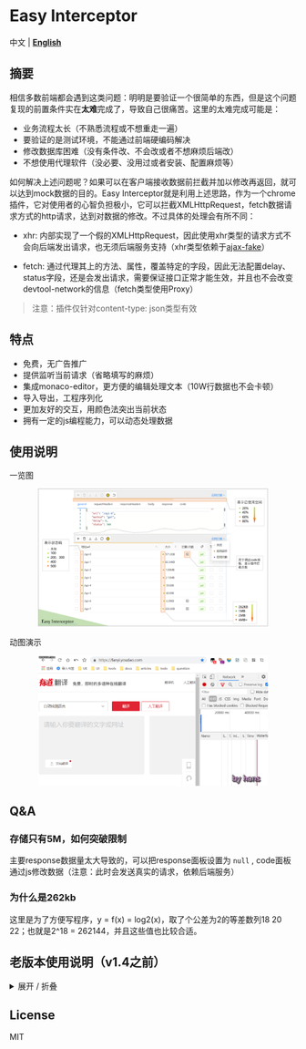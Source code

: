 # Easy Interceptor

中文 | [**English**](./readme-EN.md)

## 摘要
相信多数前端都会遇到这类问题：明明是要验证一个很简单的东西，但是这个问题复现的前置条件实在**太难**完成了，导致自己很痛苦。这里的太难完成可能是：

- 业务流程太长（不熟悉流程或不想重走一遍）
- 要验证的是测试环境，不能通过前端硬编码解决
- 修改数据库困难（没有条件改、不会改或者不想麻烦后端改）
- 不想使用代理软件（没必要、没用过或者安装、配置麻烦等）

如何解决上述问题呢？如果可以在客户端接收数据前拦截并加以修改再返回，就可以达到mock数据的目的。Easy Interceptor就是利用上述思路，作为一个chrome插件，它对使用者的心智负担极小，它可以拦截XMLHttpRequest，fetch数据请求方式的http请求，达到对数据的修改。不过具体的处理会有所不同：

- xhr: 内部实现了一个假的XMLHttpRequest，因此使用xhr类型的请求方式不会向后端发出请求，也无须后端服务支持（xhr类型依赖于[ajax-fake](https://github.com/Jcanno/ajax-fake)）

- fetch: 通过代理其上的方法、属性，覆盖特定的字段，因此无法配置delay、status字段，还是会发出请求，需要保证接口正常才能生效，并且也不会改变devtool-network的信息（fetch类型使用Proxy）

> 注意：插件仅针对content-type: json类型有效

## 特点

- 免费，无广告推广
- 提供监听当前请求（省略填写的麻烦）
- 集成monaco-editor，更方便的编辑处理文本（10W行数据也不会卡顿）
- 导入导出，工程序列化
- 更加友好的交互，用颜色法突出当前状态
- 拥有一定的js编程能力，可以动态处理数据

## 使用说明

一览图

<img src="./assets/cover.png" alt="演示" style="width:80%;padding-left:10%" />

动图演示

<img src="./assets/demo-v1.5.0.gif" alt="演示" style="width:80%;padding-left:10%" />

## Q&A
### 存储只有5M，如何突破限制
主要response数据量太大导致的，可以把response面板设置为 `null` , code面板通过js修改数据（注意：此时会发送真实的请求，依赖后端服务）

### 为什么是262kb
这里是为了方便写程序，y = f(x) = log2(x)，取了个公差为2的等差数列18 20 22；也就是2^18 = 262144，并且这些值也比较合适。


## 老版本使用说明（v1.4之前）
<details>
    <summary>展开 / 折叠</summary>
    
<img src="./assets/demo.png" alt="演示" style="width:80%;padding-left:10%" />
    
### 图标状态
- 灰色：关闭状态
- 橙色：监听状态
- 紫色：拦截状态

### 左上方工具栏
- 【新增】：添加一条数据
- 【删除】：删除
- 【导入、导出】：对当前工程的序列化
- 【刷新】：刷新数据
- 【切换主题】：亮色模式 | 暗色模式

### 右上角菜单
- 关闭状态：关闭插件
- 监听功能：监听请求（仅对Content-Type为json类型的请求有效）
- 拦截功能：自定义responseText

### 如何使用

**方式1**：新建一个数据然后手动填写general和response选项，如下

<img src="./assets/demo-add.gif" alt="演示" style="width:80%;padding-left:10%" />

**方式2**：使用监听形式，重新请求接口，然后修改数据

<img src="./assets/demo-watch.gif" alt="演示2" style="width:80%;padding-left:10%" />

**方式3**：使用监听形式，控制台replay，然后修改数据（注意：使用此方式无法获取response，需要手动填写）

<img src="./assets/demo-replay.gif" alt="演示3" style="width:80%;padding-left:10%" />

**方式4**：可以在code面板中定义一个匿名函数用于转换数据，(response, config) => response

<img src="./assets/demo-code.gif" alt="演示4" style="width:80%;padding-left:10%" />

### 注意事项
- 仅在开发时使用，不使用时请关闭
- 因为存储仅有5M，插件使用shorten函数对单条数据做精简（规则：数据超过50000字符时启用，当满足数组超过10项或字符串超过200字符时会通过递归折半精简数据）
- 你可以书写js对象，程序会尝试修复，如下

<img src="./assets/demo-repair.gif" alt="演示4" style="width:80%;padding-left:10%" />
</details>

## License
MIT